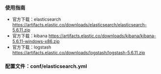 ### 使用指南
- 官方下载：elasticsearch
https://artifacts.elastic.co/downloads/elasticsearch/elasticsearch-5.6.11.zip
- 官方下载：kibana
https://artifacts.elastic.co/downloads/kibana/kibana-5.6.11-windows-x86.zip
- 官方下载：logstash
https://artifacts.elastic.co/downloads/logstash/logstash-5.6.11.zip


### 配置文件：conf/elasticsearch.yml

